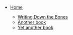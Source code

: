 - [Home](/)

  - [Writing Down the Bones](text-0001.md)
  - [Another book](text-0002.md)
  - [Yet another book](https://marimarcondes.github.io/a-medium-place/redoc/redoc)

